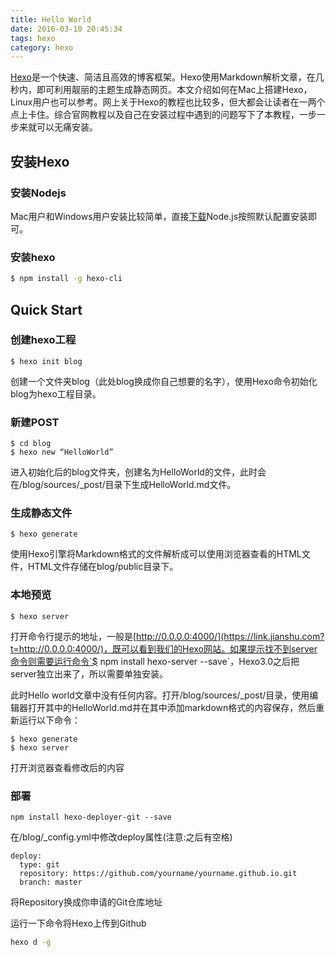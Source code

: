 ```yaml
---
title: Hello World
date: 2016-03-10 20:45:34
tags: hexo 
category: hexo
---
```

[Hexo](https://hexo.io/)是一个快速、简洁且高效的博客框架。Hexo使用Markdown解析文章，在几秒内，即可利用靓丽的主题生成静态网页。本文介绍如何在Mac上搭建Hexo，Linux用户也可以参考。网上关于Hexo的教程也比较多，但大都会让读者在一两个点上卡住。综合官网教程以及自己在安装过程中遇到的问题写下了本教程，一步一步来就可以无痛安装。

<!-- more -->

## 安装Hexo

### 安装Nodejs
Mac用户和Windows用户安装比较简单，直接[下载](https://link.jianshu.com/?t=http://nodejs.cn/download/)Node.js按照默认配置安装即可。

### 安装hexo

``` bash
$ npm install -g hexo-cli
```

## Quick Start
### 创建hexo工程

```
$ hexo init blog
```
创建一个文件夹blog（此处blog换成你自己想要的名字），使用Hexo命令初始化blog为hexo工程目录。

### 新建POST

```
$ cd blog
$ hexo new “HelloWorld”
```
进入初始化后的blog文件夹，创建名为HelloWorld的文件，此时会在/blog/sources/_post/目录下生成HelloWorld.md文件。

### 生成静态文件
```
$ hexo generate
```
使用Hexo引擎将Markdown格式的文件解析成可以使用浏览器查看的HTML文件，HTML文件存储在blog/public目录下。

### 本地预览

```
$ hexo server

```

打开命令行提示的地址，一般是[http://0.0.0.0:4000/](https://link.jianshu.com?t=http://0.0.0.0:4000/)，既可以看到我们的Hexo网站。如果提示找不到server命令则需要运行命令`$ npm install hexo-server --save`，Hexo3.0之后把server独立出来了，所以需要单独安装。

此时Hello world文章中没有任何内容。打开/blog/sources/_post/目录，使用编辑器打开其中的HelloWorld.md并在其中添加markdown格式的内容保存，然后重新运行以下命令：

```
$ hexo generate
$ hexo server

```

打开浏览器查看修改后的内容

### 部署
```
npm install hexo-deployer-git --save
```
在/blog/_config.yml中修改deploy属性(注意:之后有空格)

```
deploy:
  type: git
  repository: https://github.com/yourname/yourname.github.io.git
  branch: master
```
将Repository换成你申请的Git仓库地址

运行一下命令将Hexo上传到Github
```bash
hexo d -g
```

